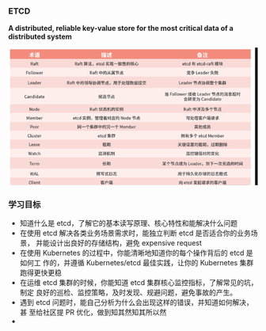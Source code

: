 ### ETCD

**A distributed, reliable key-value store for the most critical data of a distributed system**

![image-20210128215201219](assets/image-20210128215201219.png)

### 学习目标

- 知道什么是 etcd，了解它的基本读写原理、核心特性和能解决什么问题
- 在使用 etcd 解决各类业务场景需求时，能独立判断 etcd 是否适合你的业务场景， 并能设计出良好的存储结构，避免 expensive request
- 在使用 Kubernetes 的过程中，你能清晰地知道你的每个操作背后的 etcd 是如何工 作的，并遵循 Kubernetes/etcd 最佳实践，让你的 Kubernetes 集群跑得更快更稳
- 在运维 etcd 集群的时候，你能知道 etcd 集群核心监控指标，了解常见的坑，制定 良好的巡检、监控策略，及时发现、规避问题，避免事故的产生。
- 遇到 etcd 问题时，能自己分析为什么会出现这样的错误，并知道如何解决，甚 至给社区提 PR 优化，做到知其然知其所以然
- 